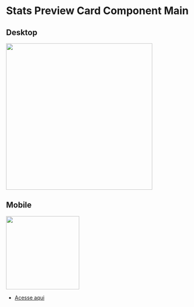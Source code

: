 # Stats Preview Card Component Main

## Desktop

<img src='https://cdn.discordapp.com/attachments/920032936823238658/938183483380076574/unknown.png' width='400px'>

## Mobile

<img src='https://cdn.discordapp.com/attachments/920032936823238658/938183903955517510/unknown.png' width='200px'>

- [Acesse aqui](https://eduardohoths.github.io/front-end-mentor/stats-preview-card-component-main/)